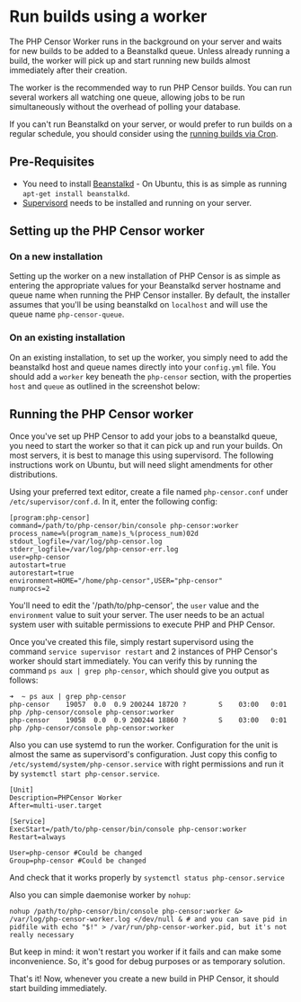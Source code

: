 Run builds using a worker
=========================

The PHP Censor Worker runs in the background on your server and waits for new builds to be added to a Beanstalkd queue.
Unless already running a build, the worker will pick up and start running new builds almost immediately after their
creation.

The worker is the recommended way to run PHP Censor builds. You can run several workers all watching one queue,
allowing jobs to be run simultaneously without the overhead of polling your database. 

If you can't run Beanstalkd on your server, or would prefer to run builds on a regular schedule, you should consider
using the [running builds via Cron](cron.md).

Pre-Requisites
--------------

* You need to install [Beanstalkd](http://kr.github.io/beanstalkd/) - On Ubuntu, this is as simple as running
`apt-get install beanstalkd`.
* [Supervisord](http://supervisord.org/) needs to be installed and running on your server.

Setting up the PHP Censor worker
--------------------------------

### On a new installation

Setting up the worker on a new installation of PHP Censor is as simple as entering the appropriate values for your Beanstalkd server hostname and queue name when running the PHP Censor installer. By default, the installer assumes that you'll be using beanstalkd on `localhost` and will use the queue name `php-censor-queue`.

### On an existing installation

On an existing installation, to set up the worker, you simply need to add the beanstalkd host and queue names directly into your `config.yml` file. You should add a `worker` key beneath the `php-censor` section, with the properties `host` and `queue` as outlined in the screenshot below:

Running the PHP Censor worker
-----------------------------

Once you've set up PHP Censor to add your jobs to a beanstalkd queue, you need to start the worker so that it can pick up and run your builds. On most servers, it is best to manage this using supervisord. The following instructions work on Ubuntu, but will need slight amendments for other distributions.

Using your preferred text editor, create a file named `php-censor.conf` under `/etc/supervisor/conf.d`. In it, enter the following config:

```
[program:php-censor]
command=/path/to/php-censor/bin/console php-censor:worker
process_name=%(program_name)s_%(process_num)02d
stdout_logfile=/var/log/php-censor.log
stderr_logfile=/var/log/php-censor-err.log
user=php-censor
autostart=true
autorestart=true
environment=HOME="/home/php-censor",USER="php-censor"
numprocs=2
```

You'll need to edit the '/path/to/php-censor', the `user` value and the `environment` value to suit your server. The user needs to be an actual system user with suitable permissions to execute PHP and PHP Censor.

Once you've created this file, simply restart supervisord using the command `service supervisor restart` and 2 instances of PHP Censor's worker should start immediately. You can verify this by running the command `ps aux | grep php-censor`, which should give you output as follows:

```
➜  ~ ps aux | grep php-censor
php-censor    19057  0.0  0.9 200244 18720 ?        S    03:00   0:01 php /php-censor/console php-censor:worker
php-censor    19058  0.0  0.9 200244 18860 ?        S    03:00   0:01 php /php-censor/console php-censor:worker
```

Also you can use systemd to run the worker. 
Configuration for the unit is almost the same as supervisord's configuration.
Just copy this config to `/etc/systemd/system/php-censor.service` with right permissions and run it by `systemctl start php-censor.service`.

```
[Unit]
Description=PHPCensor Worker
After=multi-user.target

[Service]
ExecStart=/path/to/php-censor/bin/console php-censor:worker
Restart=always

User=php-censor #Could be changed
Group=php-censor #Could be changed
```

And check that it works properly by `systemctl status php-censor.service`

Also you can simple daemonise worker by `nohup`:

```
nohup /path/to/php-censor/bin/console php-censor:worker &> /var/log/php-censor-worker.log </dev/null & # and you can save pid in pidfile with echo "$!" > /var/run/php-censor-worker.pid, but it's not really necessary
```

But keep in mind: it won't restart you worker if it fails and can make some inconvenience. So, it's good for debug purposes or as temporary solution.

That's it! Now, whenever you create a new build in PHP Censor, it should start building immediately.
